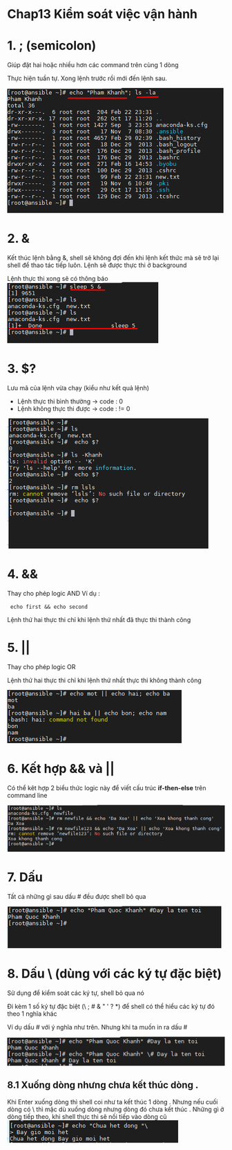 # Chap13 Kiểm soát việc vận hành

# 1. ; (semicolon)

Giúp đặt hai hoặc nhiều hơn các command trên cùng 1 dòng

Thực hiện tuần tự. Xong lệnh trước rồi mới đến lệnh sau.

<img src="..\imgs\Screenshot_14.png">

# 2. &
Kết thúc lệnh bằng &, shell sẽ không đợi đến khi lệnh kết thức mà sẽ trở lại shell để thao tác tiếp luôn. Lệnh sẽ được thực thi ở background

Lệnh thực thi xong sẽ có thông báo
<img src="..\imgs\Screenshot_15.png">

# 3. $?

Lưu mã của lệnh vừa chạy (kiểu như kết quả lệnh)

- Lệnh thực thi bình thường -> code : 0
- Lệnh không thực thi được  -> code : != 0

<img src="..\imgs\Screenshot_16.png">

# 4. &&
Thay cho phép logic AND
Ví dụ :
```
 echo first && echo second
```

Lệnh thứ hai thực thi chỉ khi lệnh thứ nhất đã thực thi thành công

# 5. ||
Thay cho phép logic OR

Lệnh thứ hai thực thi chỉ khi lệnh thứ nhất thực thi không thành công

<img src="..\imgs\Screenshot_17.png">

# 6. Kết hợp && và ||

Có thể kêt hợp 2 biểu thức logic này để viết cấu trúc  **if-then-else** trên command line

<img src="..\imgs\Screenshot_18.png">

# 7. Dấu #

Tất cả những gì sau dấu # đều được shell bỏ qua

<img src="..\imgs\Screenshot_19.png">

# 8. Dấu \ (dùng với các ký tự đặc biệt)

Sử dụng để kiểm soát các ký tự, shell bỏ qua nó 

Đi kèm 1 số ký tự đặc biệt (\ ; # & " ' ? *) để shell có thể hiểu các ký tự đó theo 1 nghĩa khác

Ví dụ dấu # với ý nghĩa như trên. Nhưng khi ta muốn in ra dấu #

<img src="..\imgs\Screenshot_20.png">

## 8.1 Xuống dòng nhưng chưa kết thúc dòng .
Khi Enter xuống dòng thì shell coi như ta kết thúc 1 dòng . Nhưng nếu cuối dòng có \ thì mặc dù xuống dòng nhưng dòng đó chưa kết thúc . Những gì ở dòng tiếp theo, khi shell thực thi sẽ nối tiếp vào dòng cũ
<img src="..\imgs\Screenshot_21.png">


